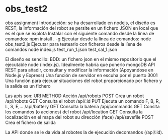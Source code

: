 # obs_test2
 obs assignment
Introducción: se ha desarrollado en nodejs, el diseño es REST, la información del robot se persite en un fichero JSON en local que es el que se explota
Instalar con el siguiente comando desde la línea de comandos: npm install . -g
Ejecutar desde la línea de comandos: node obs_test2.js
Ejecutar para testearlo con ficheros desde la líena de comandos node index.js test_run_1.json test_sal_1.json 

El diseño es sencillo: 
BDD: un fichero json en el mismo repositorio que el ejecutable node (index.js). Idealmente habría que ponerlo mongoDB
API REST para añadir, consultar y modificar la información (Apoyandose en Node.js y Express)
Una función de servidor en escuha por el puerto 3001
Una función para ejecuar situaciones del robot proporcionado por fichero y la salida es un fichero

Las apis son:
   URI               METHOD         Acción
  /api/robots        POST           Crea un robot
  /api/robots        GET            Consulta el robot
  /api/:id           PUT            Ejecuta un comando F, B, R, L, S, E,...
  /api/battery       GET            Consulta la batería
  /api/commands      GET            Conslta los comandos (o acciones) del robot
  /api/location      GET            Consulta la localización en el mapa del robot  su dirección (face)
  /api/savefile      POST           Crea el fichero de salida 

La API donde se le da vida al robotes la de ejecución decomandos (/api/:id).

